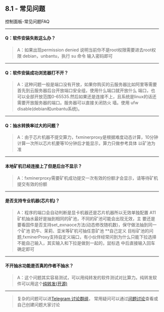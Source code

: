 [Telegram 讨论群组]:https://t.me/fxminerproxy_chat_cn
[问题讨论]:https://github.com/FxPool/FXMinerProxy/issues
[纯转发(开源)]:https://github.com/snail007/goproxy

## 8.1 - 常见问题
控制面板-常见问题FAQ
___

#### Q：软件安装失败这么办？
> A：如果出现permission denied 说明当前你不是root权限需要进去root权限 debian，unbantu，执行 su 命令 输入密码即可

___

#### Q：软件安装成功浏览器打不开？
> A：这种问题一般是端口没有开放，如果你购买的云服务器比如阿里等需要首先到云服务器后台开放端口安全组，使用什么端口就开放什么
>端口，也可以全部开放范围0-65535.然后如果还是连接不上，且系统是linux的话还需要开放服务器的端口。服务器可以直接关闭防火
>墙。使用 ufw disable(debian和unbantu系统)。

___

#### Q：抽水转换率过大的问题？
> A：由于芯片机器不提交算力，fxminerproxy是根据难度动态计算，10分钟计算一次所以芯片机要等10分钟后才能显示，算力只做参考具体
以矿池为准

___

#### 本地矿机已经连接上了但是后台不显示？
> A：fxminerproxy需要矿机成功提交一次有效的份额才会显示，请等待矿机提交有效的份额

___

#### 是否支持专业机器(芯片机)？
> A：程序的端口会自动判断是显卡机器还是芯片机器所以无效单独配置 A11矿机抽水最好是抽到相同的矿池，不同的矿池可能会出现无效，主
>要还是要看固件是否支持set_exnaoce方法(动态修改随机数)，保守做法抽到同一个矿池 奶牛、茉莉、亚米等矿机可抽任意矿池 **自己定义
>目标矿池的问题,fxminerProxy支持自定义端口，有小伙伴经常问到为什么只能下拉选择不能自己输入，其实输入和下拉是做到一起的，鼠标选
>中后直接输入回车确定即可

___

#### 不开抽水功能是否真的作者不抽水？
> A：这个问题其实容易测试，可以用纯转发的软件测试对比算力。纯转发软件可以用这个[纯转发(开源)]

___


> 复杂的问题可以进[Telegram 讨论群组]， 常用疑问可以通过[问题讨论]查看或自己创建问题大家讨论